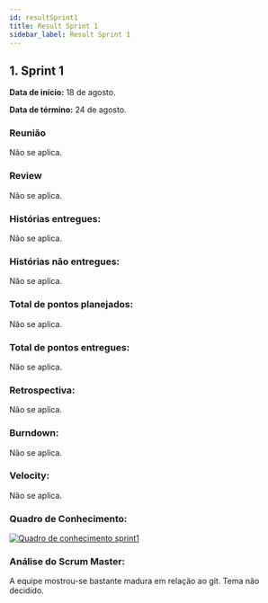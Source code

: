```yaml
---
id: resultSprint1
title: Result Sprint 1
sidebar_label: Result Sprint 1
---
```


## 1. Sprint 1

**Data de início:** 18 de agosto.

**Data de término:** 24 de agosto.

### Reunião

Não se aplica.

### Review

Não se aplica.

### Histórias entregues:

Não se aplica.

### Histórias não entregues:

Não se aplica.

### Total de pontos planejados:

Não se aplica.

### Total de pontos entregues:

Não se aplica.

### Retrospectiva:

Não se aplica.

### Burndown:

Não se aplica.

### Velocity:

Não se aplica.


### Quadro de Conhecimento:

[![Quadro de conhecimento sprint1](../../assets/quadro_conhecimento/quadro_conhecimento_sprint1.png)](../../assets/quadro_conhecimento/quadro_conhecimento_sprint1.png)

### Análise do Scrum Master:

<p>A equipe mostrou-se bastante madura em relação ao git. Tema não decidido. </p>
